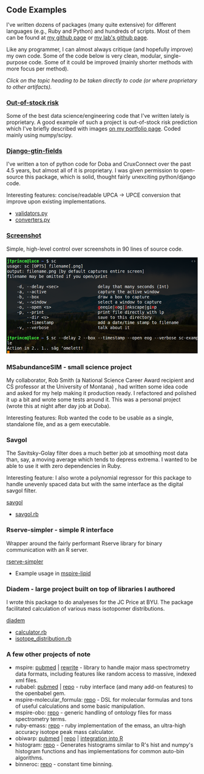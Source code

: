 ## Code Examples

I've written dozens of packages (many quite extensive) for different languages (e.g., Ruby and Python) and hundreds of scripts.  Most of them can be found at [my github page](https://github.com/jtprince) or [my lab's github page](https://github.com/princelab).

Like any programmer, I can almost always critique (and hopefully improve) my own code.  Some of the code below is very clean, modular, single-purpose code.  Some of it could be improved (mainly shorter methods with more focus per method).

*Click on the topic heading to be taken directly to code (or where proprietary to other artifacts).*

### [Out-of-stock risk](https://github.com/jtprince/portfolio/#out-of-stock-risk)

Some of the best data science/engineering code that I've written lately is proprietary.  A good example of such a project is out-of-stock risk prediction which I've briefly described with images [on my portfolio page](https://github.com/jtprince/portfolio/#out-of-stock-risk).  Coded mainly using numpy/scipy.

### [Django-gtin-fields](https://github.com/CruxConnect/django-gtin-fields)

I've written a ton of python code for Doba and CruxConnect over the past 4.5 years, but almost all of it is proprietary.  I was given permission to open-source this package, which is solid, thought fairly unexciting python/django code.

Interesting features: concise/readable UPCA -> UPCE conversion that improve upon existing implementations.

* [validators.py](https://github.com/CruxConnect/django-gtin-fields/blob/master/gtin_fields/validators.py)
* [converters.py](https://github.com/CruxConnect/django-gtin-fields/blob/master/gtin_fields/converters.py)

### [Screenshot](https://github.com/jtprince/dotfiles/blob/master/bin/sc)

Simple, high-level control over screenshots in 90 lines of source code.

![example](media/code-examples/sc-example-2019-04-03--01-13-14.png)

### MSabundanceSIM - small science project

My collaborator, Rob Smith (a National Science Career Award recipient and CS professor at the University of Montana) , had written some idea code  and asked for my help making it production ready. I refactored and polished it up a bit and wrote some tests around it.  This was a personal project (wrote this at night after day job at Doba).

Interesting features: Rob wanted the code to be usable as a single, standalone file, and as a gem executable.

### Savgol

The Savitsky-Golay filter does a much better job at smoothing most data than, say, a moving average which tends to depress extrema.  I wanted to be able to use it with zero dependencies in Ruby.

Interesting feature: I also wrote a polynomial regressor for this package to handle unevenly spaced data but with the same interface as the digital savgol filter.

[savgol](https://github.com/princelab/savgol)

* [savgol.rb](https://github.com/princelab/savgol/blob/master/lib/savgol.rb)

### Rserve-simpler - simple R interface

Wrapper around the fairly performant Rserve library for binary communication with an R server.

[rserve-simpler](https://github.com/jtprince/rserve-simpler)

* Example usage in [mspire-lipid](https://github.com/princelab/mspire-lipid/blob/master/lib/mspire/lipid/search/probability_distribution.rb)

### Diadem - large project built on top of libraries I authored

I wrote this package to do analyeses for the JC Price at BYU. The package facilitated calculation of various mass isotopomer distributions.

[diadem](https://github.com/princelab/diadem)

* [calculator.rb](https://github.com/princelab/diadem/blob/master/lib/diadem/calculator.rb)
* [isotope_distribution.rb](https://github.com/princelab/diadem/blob/master/lib/diadem/isotope_distribution.rb)

### A few other projects of note

* mspire: [pubmed](https://www.ncbi.nlm.nih.gov/pubmed/18930952) | [rewrite](https://github.com/princelab/mspire) - library to handle major mass spectrometry data formats, including features like random access to massive, indexed xml files.
* rubabel: [pubmed](https://www.ncbi.nlm.nih.gov/pubmed/18930952) | [repo](https://github.com/princelab/rubabel) - ruby interface (and many add-on features) to the openbabel gem.
* mspire-molecular_formula: [repo](https://github.com/princelab/mspire-molecular_formula) - DSL for molecular formulas and tons of useful calculations and some basic manipulation.
* mspire-obo: [repo](https://github.com/princelab/mspire-obo) - generic handling of ontology files for mass spectrometry terms.
* ruby-emass: [repo](https://github.com/princelab/ruby-emass) - ruby implementation of the emass, an ultra-high accuracy isotope peak mass calculator.
* obiwarp: [pubmed](https://www.ncbi.nlm.nih.gov/pubmed/16944896) | [repo](https://sourceforge.net/projects/obi-warp/files/obiwarp/) | [integration into R](https://rdrr.io/bioc/xcms/man/retcor.obiwarp-methods.html)
* histogram: [repo](https://github.com/jtprince/histogram) - Generates histograms similar to R's hist and numpy's histogram functions and has implementations for common auto-bin algorithms.
* binneroc: [repo](https://github.com/jtprince/binneroc) - constant time binning.
